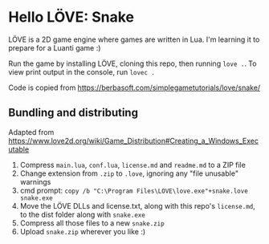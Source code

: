 # Hello LÖVE: Snake

LÖVE is a 2D game engine where games are written in Lua. I'm learning it to prepare for a Luanti game :)

Run the game by installing LÖVE, cloning this repo, then running `love .`. To view print output in the console, run `lovec .`

Code is copied from https://berbasoft.com/simplegametutorials/love/snake/

## Bundling and distributing

Adapted from https://www.love2d.org/wiki/Game_Distribution#Creating_a_Windows_Executable

1. Compress `main.lua`, `conf.lua`, `license.md` and `readme.md` to a ZIP file
1. Change extension from `.zip` to `.love`, ignoring any "file unusable" warnings
1. cmd prompt: `copy /b "C:\Program Files\LOVE\love.exe"+snake.love snake.exe`
1. Move the LÖVE DLLs and license.txt, along with this repo's `license.md`, to the dist folder along with `snake.exe`
1. Compress all those files to a new `snake.zip`
1. Upload `snake.zip` wherever you like :)
